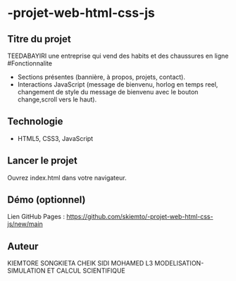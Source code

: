 # -projet-web-html-css-js
## Titre du projet
TEEDABAYIRI une entreprise qui  vend des habits et des chaussures en ligne 
#Fonctionnalite
- Sections présentes (bannière, à propos, projets, contact).
- Interactions JavaScript (message de bienvenu, horlog en temps reel, changement de style du message de bienvenu avec le bouton change,scroll vers le haut).
## Technologie
- HTML5, CSS3, JavaScript
## Lancer le projet 
Ouvrez index.html dans votre navigateur.
## Démo (optionnel) 
Lien GitHub Pages : https://github.com/skiemto/-projet-web-html-css-js/new/main
## Auteur 
KIEMTORE SONGKIETA CHEIK SIDI MOHAMED L3 MODELISATION-SIMULATION ET CALCUL SCIENTIFIQUE
